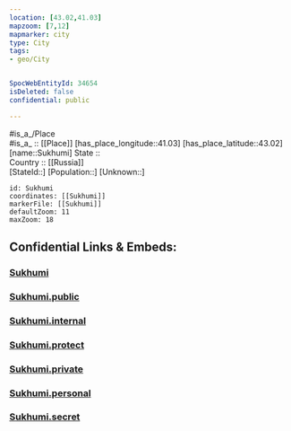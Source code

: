 ```yaml
---
location: [43.02,41.03] 
mapzoom: [7,12] 
mapmarker: city 
type: City
tags:
- geo/City


SpocWebEntityId: 34654
isDeleted: false
confidential: public

---
```

#is_a_/Place  
#is_a_ :: [[Place]] 
[has_place_longitude::41.03] 
[has_place_latitude::43.02] 
[name::Sukhumi] 
State ::  
Country :: [[Russia]]  
[StateId::] 
[Population::] 
[Unknown::] 


```leaflet
id: Sukhumi
coordinates: [[Sukhumi]] 
markerFile: [[Sukhumi]] 
defaultZoom: 11 
maxZoom: 18
```


## Confidential Links & Embeds: 

### [Sukhumi](/_Standards/Earth/Continent/Europe/Europe~East/Georgia,Europe/Regions~Georgia/Abkhazia/City/Sukhumi.md) 

### [Sukhumi.public](/_public/Earth/Continent/Europe/Europe~East/Georgia,Europe/Regions~Georgia/Abkhazia/City/Sukhumi.public.md) 

### [Sukhumi.internal](/_internal/Earth/Continent/Europe/Europe~East/Georgia,Europe/Regions~Georgia/Abkhazia/City/Sukhumi.internal.md) 

### [Sukhumi.protect](/_protect/Earth/Continent/Europe/Europe~East/Georgia,Europe/Regions~Georgia/Abkhazia/City/Sukhumi.protect.md) 

### [Sukhumi.private](/_private/Earth/Continent/Europe/Europe~East/Georgia,Europe/Regions~Georgia/Abkhazia/City/Sukhumi.private.md) 

### [Sukhumi.personal](/_personal/Earth/Continent/Europe/Europe~East/Georgia,Europe/Regions~Georgia/Abkhazia/City/Sukhumi.personal.md) 

### [Sukhumi.secret](/_secret/Earth/Continent/Europe/Europe~East/Georgia,Europe/Regions~Georgia/Abkhazia/City/Sukhumi.secret.md)

